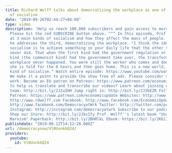```yaml
---
title: Richard Wolff talks about democratizing the workplace as one of 3 basic kinds
  of socialism
date: "2019-09-26T02:44:27+08:00"
type: video
description: 'Help us reach 100,000 subscribers and gain access to more studio time!
  Please hit the red SUBSCRIBE button above. ^^^ In this episode, Prof Wolff looks
  at 3 main kinds of socialism and how they affect the mass of people. In this clip
  he addresses the third, democratizing the workplace. "I think the idea of this third
  socialism is to achieve something in your daily life that the other two socialisms
  never did. That when the first kind had the government regulation or the second
  kind (the communist kind) had the government take over, the transformation of the
  workplace never happened. You were still the worker who comes and does what he or
  she is told for the 8 hours and then goes home. This is a new world, this third
  kind of socialism." Watch entire episode: https://www.youtube.com/watch?v=p7x7oVwhHok&t=929s
  We make it a point to provide the show free of ads. Please consider supporting our
  work. Become an EU patron on Patreon: https://www.patreon.com/economicupdate Want
  to help us translate and transcribe our videos? Learn about joining our translation
  team: http://bit.ly/2J2uIHH Jump right in: http://bit.ly/2J3bEZR Follow us ONLINE:
  Patreon: https://www.patreon.com/economicupdate Websites: http://www.democracyatwork.info/economicupdate
  http://www.rdwolff.com Facebook: http://www.facebook.com/EconomicUpdate http://www.facebook.com/RichardDWolff
  http://www.facebook.com/DemocracyatWrk Twitter: http://twitter.com/profwolff http://twitter.com/democracyatwrk
  Instagram: http://instagram.com/democracyatwrk Subscribe to our podcast: http://economicupdate.libsyn.com
  Shop our Store: http://bit.ly/2JkxIfy Prof. Wolff''s latest book "Understanding
  Marxism" Paperback: http://bit.ly/2BH0lkL Ebook: https://bit.ly/2K6iI8v'
publishdate: "2019-06-12T14:12:28.000Z"
url: /democracynow/Vl0UvnkbQ24/
providers:
  youtube:
    id: Vl0UvnkbQ24
---
```

